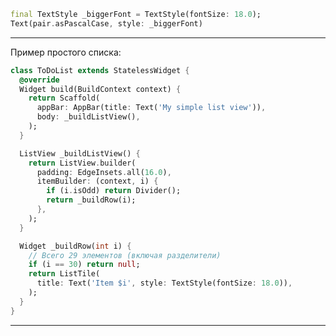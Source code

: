 ﻿```Dart
final TextStyle _biggerFont = TextStyle(fontSize: 18.0);
Text(pair.asPascalCase, style: _biggerFont)
```
------------------
Пример простого списка:
```Dart
class ToDoList extends StatelessWidget {
  @override
  Widget build(BuildContext context) {
    return Scaffold(
      appBar: AppBar(title: Text('My simple list view')),
      body: _buildListView(),
    );
  }

  ListView _buildListView() {
    return ListView.builder(
      padding: EdgeInsets.all(16.0),
      itemBuilder: (context, i) {
        if (i.isOdd) return Divider();
        return _buildRow(i);
      },
    );
  }

  Widget _buildRow(int i) {
    // Всего 29 элементов (включая разделители)
    if (i == 30) return null;
    return ListTile(
      title: Text('Item $i', style: TextStyle(fontSize: 18.0)),
    );
  }
}
```
------------------
